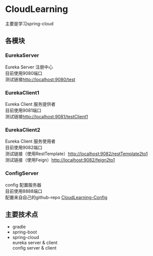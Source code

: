# CloudLearning
主要是学习spring-cloud

## 各模块

### EurekaServer
Eureka Server 注册中心  
目前使用9080端口  
测试链接[http://localhost:9080/test](http://localhost:9080/test)  

### EurekaClient1
Eureka Client 服务提供者  
目前使用9081端口  
测试链接[http://localhost:9081/testClient1](http://localhost:9081/testClient1)  

### EurekaClient2
Eureka Client 服务使用者  
目前使用9082端口  
测试链接（使用RestTemplate）[http://localhost:9082/restTemplate2to1](http://localhost:9082/restTemplate2to1)  
测试链接（使用Feign）[http://localhost:9082/feign2to1](http://localhost:9082/feign2to1)  

### ConfigServer
config 配置服务器  
目前使用8888端口  
配置来自自己的github-repo [CloudLearning-Config](https://github.com/dracula337435/CloudLearning-Config)  

## 主要技术点

* gradle
* spring-boot
* spring-cloud  
eureka server & client  
config server & client
